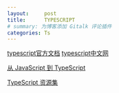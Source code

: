 ```yaml
---
layout:     post
title:      TYPESCRIPT
# summary: 为博客添加 Gitalk 评论插件
categories: Ts
---
```


[typescript官方文档](https://www.typescriptlang.org/)
[typescript中文网](https://www.tslang.cn/)

[从 JavaScript 到 TypeScript](http://muyunyun.cn/posts/66a54fc2/)

[TypeScript 资源集](https://segmentfault.com/a/1190000010130073)


